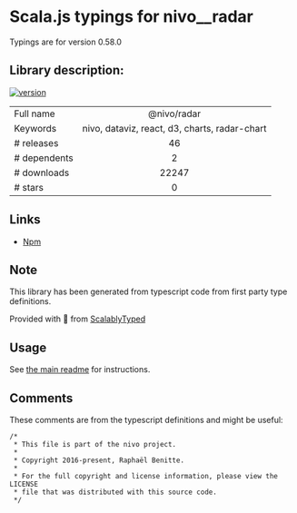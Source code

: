 
# Scala.js typings for nivo__radar

Typings are for version 0.58.0

## Library description:
[![version](https://img.shields.io/npm/v/@nivo/radar.svg?style=flat-square)](https://www.npmjs.com/package/@nivo/radar)

|                    |                 |
| ------------------ | :-------------: |
| Full name          | @nivo/radar |
| Keywords           | nivo, dataviz, react, d3, charts, radar-chart |
| # releases         | 46 |
| # dependents       | 2 |
| # downloads        | 22247 |
| # stars            | 0 |

## Links
- [Npm](https://www.npmjs.com/package/%40nivo%2Fradar)
    


## Note
This library has been generated from typescript code from first party type definitions.

Provided with :purple_heart: from [ScalablyTyped](https://github.com/oyvindberg/ScalablyTyped)

## Usage
See [the main readme](../../readme.md) for instructions.

## Comments

These comments are from the typescript definitions and might be useful:
```
/*
 * This file is part of the nivo project.
 *
 * Copyright 2016-present, Raphaël Benitte.
 *
 * For the full copyright and license information, please view the LICENSE
 * file that was distributed with this source code.
 */

```

